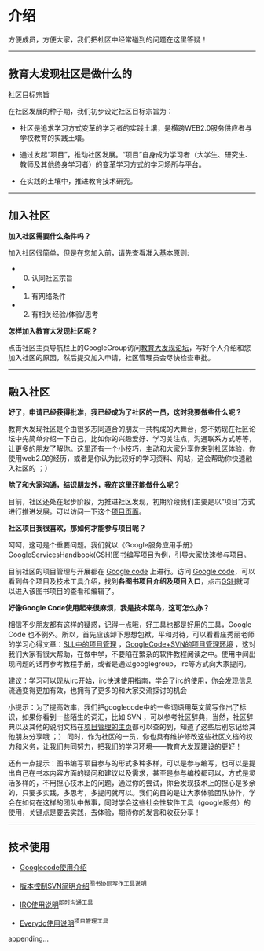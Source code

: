 # 介绍 #

方便成员，方便大家，我们把社区中经常碰到的问题在这里答疑！

---

## 教育大发现社区是做什么的 ##

社区目标宗旨

在社区发展的种子期，我们初步设定社区目标宗旨为：

  * 社区是追求学习方式变革的学习者的实践土壤，是横跨WEB2.0服务供应者与学校教育的实践土壤。

  * 通过发起“项目”，推动社区发展。“项目”自身成为学习者（大学生、研究生、教师及其他终身学习者）的变革学习方式的学习场所与平台。

  * 在实践的土壤中，推进教育技术研究。

---

## 加入社区 ##

**加入社区需要什么条件吗？**

加入社区很简单，但是在您加入前，请先查看准入基本原则:

  * 0. 认同社区宗旨

  * 1. 有网络条件

  * 2. 有相关经验/体验/思考

**怎样加入教育大发现社区呢？**

点击社区主页导航栏上的GoogleGroup访问[教育大发现论坛](https://groups.google.com/group/sociallearnlab)，写好个人介绍和您加入社区的原因，然后提交加入申请，社区管理员会尽快检查审批。

---

## 融入社区 ##

**好了，申请已经获得批准，我已经成为了社区的一员，这时我要做些什么呢？**

教育大发现社区是个由很多志同道合的朋友一共构成的大舞台，您不妨现在社区论坛中先简单介绍一下自己，比如你的兴趣爱好、学习关注点，沟通联系方式等等，让更多的朋友了解你。这里还有一个小技巧，主动和大家分享你来到社区体验，你使用web2.0的经历，或者是你认为比较好的学习资料、网站，这会帮助你快速融入社区的 ；）

**除了和大家沟通，结识朋友外，我在这里还能做什么呢？**

目前，社区还处在起步阶段，为推进社区发现，初期阶段我们主要是以“项目”方式进行推进发展。可以访问一下这个[项目页面](http://sociallearnlab.org/?page_id=9)。

**社区项目我很喜欢，那如何才能参与项目呢？**

呵呵，这可是个重要问题。我们就以《Google服务应用手册》GoogleServicesHandbook(GSH)图书编写项目为例，引导大家快速参与项目。

目前社区的项目管理与开展都在 [Google code](http://code.google.com/p/sociallearnlab) 上进行。访问 [Google code](http://code.google.com/p/sociallearnlab)，可以看到各个项目及技术工具介绍，找到**各图书项目介绍及项目入口**，点击[GSH](GSH.md)就可以进入该图书项目的查看和编辑了。

**好像Google Code使用起来很麻烦，我是技术菜鸟，这可怎么办？**

相信不少朋友都有这样的疑惑，记得一点哦，好工具也都是好用的工具，Google Code 也不例外。所以，首先应该卸下思想包袱，平和对待，可以看看庄秀丽老师的学习心得文章：[SLL中的项目管理](http://sociallearnlab.org/blog/?p=305) ，[GoogleCode+SVN的项目管理环境](http://sociallearnlab.org/blog/?p=303) ，这对我们大家有很大帮助，在做中学，不要陷在繁杂的软件教程阅读之中。使用中间出现问题的话再参考教程手册，或者是通过googlegroup，irc等方式向大家提问。

建议：学习可以现从irc开始，irc快速使用指南，学会了irc的使用，你会发现信息流通变得更加有效，也拥有了更多的和大家交流探讨的机会

小提示：为了提高效率，我们把googlecode中的一些词语用英文简写作出了标识，如果你看到一些陌生的词汇，比如 SVN ，可以参考社区辞典，当然，社区辞典以及其他的说明文档在[项目管理的主页](http://code.google.com/p/sociallearnlab/)都可以查的到，知道了这些后别忘记给其他朋友分享哦 ；）  同时，作为社区的一员，你也具有维护修改这些社区文档的权力和义务，让我们共同努力，把我们的学习环境——教育大发现建设的更好！

还有一点提示：图书编写项目参与的形式多种多样，可以是参与编写，也可以是提出自己在书本内容方面的疑问和建议以及需求，甚至是参与编校都可以，方式是灵活多样的，不用担心技术上的问题，通过你的尝试，你会发现技术上的担心是多余的，只要多实践，多思考，多提问就可以。我们的目的是让大家体验团队协作，学会在如何在这样的团队中做事，同时学会这些社会性软件工具（google服务）的使用，关键点是要去实践，去体验，期待你的发言和收获分享！

---

## 技术使用 ##

  * [Googlecode使用介绍](http://code.google.com/p/sociallearnlab/wiki/UsageGooglecode)

  * [版本控制SVN简明介绍](http://code.google.com/p/sociallearnlab/wiki/UsageSVN)<sup>图书协同写作工具说明</sup>

  * [IRC使用说明](http://code.google.com/p/sociallearnlab/wiki/UsageIRC)<sup>即时沟通工具</sup>

  * [Everydo使用说明](http://code.google.com/p/sociallearnlab/wiki/UsageEverydo)<sup>项目管理工具</sup>

appending...